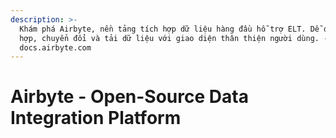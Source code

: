 ```yaml
---
description: >-
  Khám phá Airbyte, nền tảng tích hợp dữ liệu hàng đầu hỗ trợ ELT. Dễ dàng tích
  hợp, chuyển đổi và tải dữ liệu với giao diện thân thiện người dùng. -
  docs.airbyte.com
---
```


# Airbyte - Open-Source Data Integration Platform

